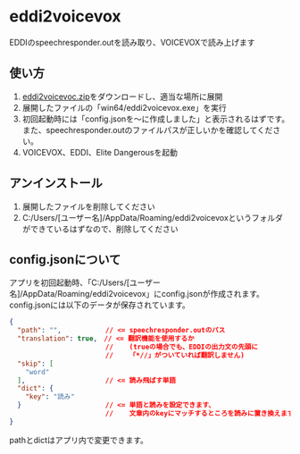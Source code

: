 # eddi2voicevox

EDDIのspeechresponder.outを読み取り、VOICEVOXで読み上げます

## 使い方

1. [eddi2voicevoc.zip](https://github.com/heishi1HUMANITY/eddi2voicevox/releases)をダウンロードし、適当な場所に展開
2. 展開したファイルの「win64/eddi2voicevox.exe」を実行
3. 初回起動時には「config.jsonを～に作成しました」と表示されるはずです。また、speechresponder.outのファイルパスが正しいかを確認してください。
4. VOICEVOX、EDDI、Elite Dangerousを起動

## アンインストール

1. 展開したファイルを削除してください
2. C:/Users/[ユーザー名]/AppData/Roaming/eddi2voicevoxというフォルダができているはずなので、削除してください

## config.jsonについて

アプリを初回起動時、「C:/Users/[ユーザー名]/AppData/Roaming/eddi2voicevox」にconfig.jsonが作成されます。  
config.jsonには以下のデータが保存されています。

```json
{
  "path": "",           // <= speechresponder.outのパス 
  "translation": true,　// <= 翻訳機能を使用するか
                        //    (trueの場合でも、EDDIの出力文の先頭に
                        //    「*//」がついていれば翻訳しません)
  "skip": [
    "word"
  ],                    // <= 読み飛ばす単語
  "dict": {
    "key": "読み"
  }                     // <= 単語と読みを設定できます、
                        //    文章内のkeyにマッチするところを読みに置き換えます
}
```

pathとdictはアプリ内で変更できます。
